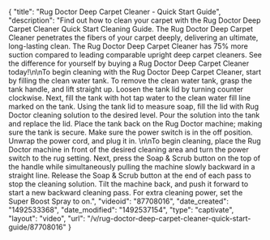 {
    "title": "Rug Doctor Deep Carpet Cleaner - Quick Start Guide",
    "description": "Find out how to clean your carpet with the Rug Doctor Deep Carpet Cleaner Quick Start Cleaning Guide. The Rug Doctor Deep Carpet Cleaner penetrates the fibers of your carpet deeply, delivering an ultimate, long-lasting clean. The Rug Doctor Deep Carpet Cleaner has 75% more suction compared to leading comparable upright deep carpet cleaners. See the difference for yourself by buying a Rug Doctor Deep Carpet Cleaner today!\n\nTo begin cleaning with the Rug Doctor Deep Carpet Cleaner, start by filling the clean water tank. To remove the clean water tank, grasp the tank handle, and lift straight up. Loosen the tank lid by turning counter clockwise. Next, fill the tank with hot tap water to the clean water fill line marked on the tank. Using the tank lid to measure soap, fill the lid with Rug Doctor cleaning solution to the desired level. Pour the solution into the tank and replace the lid. Place the tank back on the Rug Doctor machine; making sure the tank is secure. Make sure the power switch is in the off position. Unwrap the power cord, and plug it in. \n\nTo begin cleaning, place the Rug Doctor machine in front of the desired cleaning area and turn the power switch to the rug setting. Next, press the Soap & Scrub button on the top of the handle while simultaneously pulling the machine slowly backward in a straight line. Release the Soap & Scrub button at the end of each pass to stop the cleaning solution. Tilt the machine back, and push it forward to start a new backward cleaning pass. For extra cleaning power, set the Super Boost Spray to on.",
    "videoid": "87708016",
    "date_created": "1492533368",
    "date_modified": "1492537154",
    "type": "captivate",
    "layout": "video",
    "url": "\/v\/rug-doctor-deep-carpet-cleaner-quick-start-guide\/87708016"
}